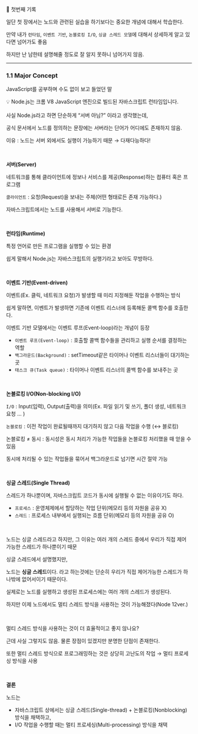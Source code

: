 🌱 첫번째 기록

일단 첫 장에서는 노드와 관련된 실습을 하기보다는 중요한 개념에 대해서 학습한다.

만약 내가 `런타임`, `이벤트 기반`, `논블로킹 I/O`, `싱글 스레드 모델`에 대해서 상세하게 알고 있다면 넘어가도 좋음

하지만 난 남한테 설명해줄 정도로 잘 알지 못하니 넘어가지 않음.

---

### 1.1 Major Concept

JavaScript를 공부하며 수도 없이 보고 들었던 말

<aside>
💡 Node.js는 크롬 V8 JavaScript 엔진으로 빌드된 자바스크립트 런타임입니다.

</aside>

<br>
사실 Node.js라고 하면 단순하게 “서버 아님?” 이라고 생각했는데,

공식 문서에서 노드를 정의하는 문장에는 서버라는 단어가 어디에도 존재하지 않음.

이유 : 노드는 서버 외에서도 실행이 가능하기 때문 → 다재다능하다!

<br>

**서버(Server)**

네트워크를 통해 클라이언트에 정보나 서비스를 제공(Response)하는 컴퓨터 혹은 프로그램

`클라이언트` : 요청(Request)을 보내는 주체(어떤 형태로든 존재 가능하다.)

자바스크립트에서는 노드를 사용해서 서버로 기능한다.

<br>

**런타임(Runtime)**

특정 언어로 만든 프로그램을 실행할 수 있는 환경

쉽게 말해서 Node.js는 자바스크립트의 실행기라고 보아도 무방하다.

<br>

**이벤트 기반(Event-driven)**

이벤트(Ex. 클릭, 네트워크 요청)가 발생할 때 미리 지정해둔 작업을 수행하는 방식

쉽게 말하면, 이벤트가 발생하면 기존에 이벤트 리스너에 등록해둔 콜백 함수를 호출한다.

이벤트 기반 모델에서는 이벤트 루프(Event-loop)라는 개념이 등장

- `이벤트 루프(Event-loop)` : 호출할 콜백 함수들을 관리하고 실행 순서를 결정하는 역할
- `백그라운드(Background)` : setTimeout같은 타이머나 이벤트 리스너들이 대기하는 곳
- `태스크 큐(Task queue)` : 타이머나 이벤트 리스너의 콜백 함수를 보내주는 곳

<br>

**논블로킹 I/O(Non-blocking I/O)**

`I/O` : Input(입력), Output(출력)을 의미(Ex. 파일 읽기 및 쓰기, 폴더 생성, 네트워크 요청 … )

`논블로킹` : 이전 작업이 완료될때까지 대기하지 않고 다음 작업을 수행 (↔ 블로킹)

논블로킹 ≠ 동시 : 동시성은 동시 처리가 가능한 작업들을 논블로킹 처리했을 때 얻을 수 있음

동시에 처리될 수 있는 작업들을 묶어서 백그라운드로 넘기면 시간 절약 가능

<br>

**싱글 스레드(Single Thread)**

스레드가 하나뿐이며, 자바스크립트 코드가 동시에 실행될 수 없는 이유이기도 하다.

- `프로세스` : 운영체제에서 할당하는 작업 단위(메모리 등의 자원을 공유 X)
- `스레드` : 프로세스 내부에서 실행되는 흐름 단위(메모리 등의 자원을 공유 O)

<br>

노드는 싱글 스레드라고 하지만, 그 이유는 여러 개의 스레드 중에서 우리가 직접 제어 가능한 스레드가 하나뿐이기 때문

싱글 스레드에서 설명했지만,

노드는 **싱글 스레드**이다. 라고 하는것에는 단순히 우리가 직접 제어가능한 스레드가 하나밖에 없어서이기 때문이다.

실제로는 노드를 실행하고 생성된 프로세스에는 여러 개의 스레드가 생성된다.

하지만 이제 노드에서도 멀티 스레드 방식을 사용하는 것이 가능해졌다(Node 12ver.)

<br>

멀티 스레드 방식을 사용하는 것이 더 효율적이고 좋지 않나요?

근데 사실 그렇지도 않음. 물론 장점이 있겠지만 분명한 단점이 존재한다.

또한 멀티 스레드 방식으로 프로그래밍하는 것은 상당히 고난도의 작업 → 멀티 프로세싱 방식을 사용

<br>

**결론**

노드는

- 자바스크립트 상에서는 싱글 스레드(Single-thread) + 논블로킹(Nonblocking) 방식을 채택하고,
- I/O 작업을 수행할 때는 멀티 프로세싱(Multi-processing) 방식을 채택
